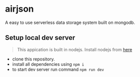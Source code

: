 # airjson
 
A easy to use serverless data storage system built on mongodb. 


## Setup local dev server
> This appication is built in nodejs. Install nodejs from [here](https://nodejs.org/en/)

- clone this repository. 
- install all dependencies using `npm i`
- to start dev server run command `npm run dev`

